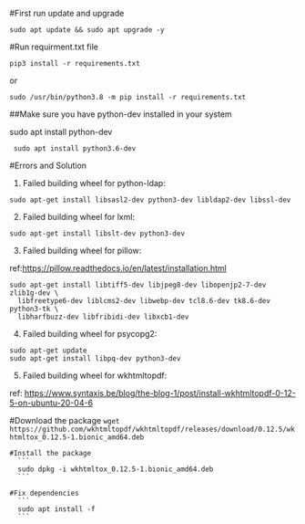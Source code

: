 #First run update and upgrade
```
sudo apt update && sudo apt upgrade -y
```
#Run requirment.txt file
```
pip3 install -r requirements.txt
```
or
```
sudo /usr/bin/python3.8 -m pip install -r requirements.txt 
```

##Make sure you have python-dev installed in your system

sudo apt install python<!your exact python version>-dev
```
 sudo apt install python3.6-dev
```

#Errors and Solution
  1. Failed building wheel for python-ldap:
  ```
  sudo apt-get install libsasl2-dev python3-dev libldap2-dev libssl-dev
  ```
  2. Failed building wheel for lxml:
  ```
  sudo apt-get install libslt-dev python3-dev
  ```
  3. Failed building wheel for pillow:
  
  ref:https://pillow.readthedocs.io/en/latest/installation.html
  ```
  sudo apt-get install libtiff5-dev libjpeg8-dev libopenjp2-7-dev zlib1g-dev \
    libfreetype6-dev liblcms2-dev libwebp-dev tcl8.6-dev tk8.6-dev python3-tk \
    libharfbuzz-dev libfribidi-dev libxcb1-dev
  ```
  4. Failed building wheel for psycopg2:
  ```
  sudo apt-get update
  sudo apt-get install libpq-dev python3-dev
  ```
  5. Failed building wheel for wkhtmltopdf:
   
   ref: https://www.syntaxis.be/blog/the-blog-1/post/install-wkhtmltopdf-0-12-5-on-ubuntu-20-04-6

 
   #Download the package 
     ```
     wget https://github.com/wkhtmltopdf/wkhtmltopdf/releases/download/0.12.5/wkhtmltox_0.12.5-1.bionic_amd64.deb
     ```
 
    #Install the package
      ```
      sudo dpkg -i wkhtmltox_0.12.5-1.bionic_amd64.deb
      ```
 
    #Fix dependencies
      ```
      sudo apt install -f
      ```
     
     
     
     
     
     
     
     
     
